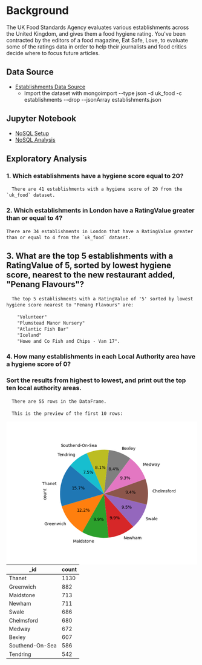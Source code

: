 # Background

The UK Food Standards Agency evaluates various establishments across the United Kingdom, and gives them a food hygiene rating. You've been contracted by the editors of a food magazine, Eat Safe, Love, to evaluate some of the ratings data in order to help their journalists and food critics decide where to focus future articles.

## Data Source

- [Establishments Data Source](https://github.com/fabiomarcullo/nosql-challenge/tree/main/Resources)
   - Import the dataset with mongoimport --type json -d uk_food -c establishments --drop --jsonArray establishments.json

## Jupyter Notebook

- [NoSQL Setup](https://github.com/fabiomarcullo/nosql-challenge/blob/main/NoSQL_setup_starter.ipynb)
- [NoSQL Analysis](https://github.com/fabiomarcullo/nosql-challenge/blob/main/NoSQL_analysis_starter.ipynb)

## Exploratory Analysis

### 1. Which establishments have a hygiene score equal to 20?
      There are 41 establishments with a hygiene score of 20 from the `uk_food` dataset.
   
### 2. Which establishments in London have a RatingValue greater than or equal to 4?

    There are 34 establishments in London that have a RatingValue greater than or equal to 4 from the `uk_food` dataset.

## 3. What are the top 5 establishments with a RatingValue of 5, sorted by lowest hygiene score, nearest to the new restaurant added, "Penang Flavours"?

      The top 5 establishments with a RatingValue of '5' sorted by lowest hygiene score nearest to "Penang Flavours" are: 
      
        "Volunteer" 
        "Plumstead Manor Nursery"
        "Atlantic Fish Bar"
        "Iceland"
        "Howe and Co Fish and Chips - Van 17". 
   
### 4. How many establishments in each Local Authority area have a hygiene score of 0? 
   ### Sort the results from highest to lowest, and print out the top ten local authority areas.
      
      There are 55 rows in the DataFrame. 
   
      This is the preview of the first 10 rows:
   
<div>
  <img src="Image/result.png" align="right" width="700" />
  <table>
    <thead>
      <tr>
        <th>_id</th>
        <th>count</th>
      </tr>
    </thead>
    <tbody>
      <tr>
        <td>Thanet</td>
        <td>1130</td>
      </tr>
      <tr>
        <td>Greenwich</td>
        <td>882</td>
      </tr>
      <tr>
        <td>Maidstone</td>
        <td>713</td>
      </tr>
      <tr>
        <td>Newham</td>
        <td>711</td>
      </tr>
      <tr>
        <td>Swale</td>
        <td>686</td>
      </tr>
      <tr>
        <td>Chelmsford</td>
        <td>680</td>
      </tr>
      <tr>
        <td>Medway</td>
        <td>672</td>
      </tr>
      <tr>
        <td>Bexley</td>
        <td>607</td>
      </tr>
      <tr>
        <td>Southend-On-Sea</td>
        <td>586</td>
      </tr>
      <tr>
        <td>Tendring</td>
        <td>542</td>
      </tr>
    </tbody>
  </table>
</div>
